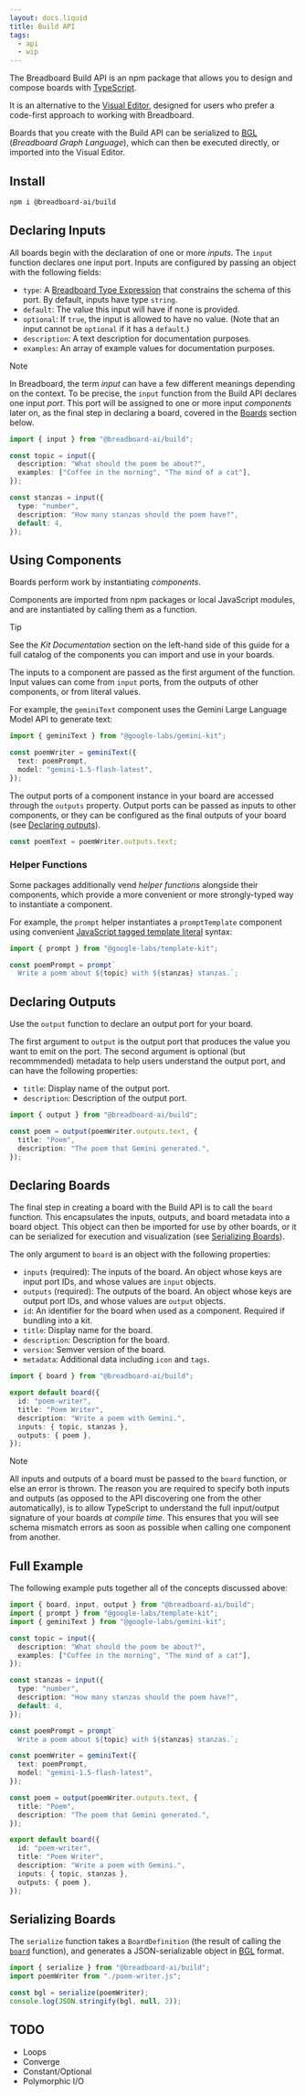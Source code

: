 ```yaml
---
layout: docs.liquid
title: Build API
tags:
  - api
  - wip
---
```


The Breadboard Build API is an npm package that allows you to design and compose
boards with [TypeScript](https://www.typescriptlang.org/).

It is an alternative to the [Visual Editor](../visual-editor/), designed for
users who prefer a code-first approach to working with Breadboard.

Boards that you create with the Build API can be serialized to
[BGL](../too-long/#the-common-format) (_Breadboard Graph Language_), which can
then be executed directly, or imported into the Visual Editor.

## Install

```sh
npm i @breadboard-ai/build
```

## Declaring Inputs

All boards begin with the declaration of one or more _inputs_. The `input`
function declares one input port. Inputs are configured by passing an object
with the following fields:

- `type`: A [Breadboard Type Expression](../type-expressions/) that constrains
  the schema of this port. By default, inputs have type `string`.
- `default`: The value this input will have if none is provided.
- `optional`: If `true`, the input is allowed to have no value. (Note that an
  input cannot be `optional` if it has a `default`.)
- `description`: A text description for documentation purposes.
- `examples`: An array of example values for documentation purposes.

> [!NOTE]
>
> In Breadboard, the term _input_ can have a few different meanings depending on
> the context. To be precise, the `input` function from the Build API declares
> one input _port_. This port will be assigned to one or more input _components_
> later on, as the final step in declaring a board, covered in the
> [Boards](#board) section below.

```ts
import { input } from "@breadboard-ai/build";

const topic = input({
  description: "What should the poem be about?",
  examples: ["Coffee in the morning", "The mind of a cat"],
});

const stanzas = input({
  type: "number",
  description: "How many stanzas should the poem have?",
  default: 4,
});
```

## Using Components

Boards perform work by instantiating _components_.

Components are imported from npm packages or local JavaScript modules, and are
instantiated by calling them as a function.

> [!TIP]
>
> See the _Kit Documentation_ section on the left-hand side of this guide for a
> full catalog of the components you can import and use in your boards.

The inputs to a component are passed as the first argument of the function.
Input values can come from `input` ports, from the outputs of other components,
or from literal values.

For example, the `geminiText` component uses the Gemini Large Language Model API
to generate text:

```ts
import { geminiText } from "@google-labs/gemini-kit";

const poemWriter = geminiText({
  text: poemPrompt,
  model: "gemini-1.5-flash-latest",
});
```

The output ports of a component instance in your board are accessed through the
`outputs` property. Output ports can be passed as inputs to other components, or
they can be configured as the final outputs of your board (see
[Declaring outputs](#declaring-outputs)).

```ts
const poemText = poemWriter.outputs.text;
```

### Helper Functions

Some packages additionally vend _helper functions_ alongside their components,
which provide a more convenient or more strongly-typed way to instantiate a
component.

For example, the `prompt` helper instantiates a `promptTemplate` component using
convenient [JavaScript tagged template
literal](https://developer.mozilla.org/en-US/docs/Web/JavaScript/Reference/Template_literals)
syntax:

```ts
import { prompt } from "@google-labs/template-kit";

const poemPrompt = prompt`
  Write a poem about ${topic} with ${stanzas} stanzas.`;
```

## Declaring Outputs

Use the `output` function to declare an output port for your board.

The first argument to `output` is the output port that produces the value you
want to emit on the port. The second argument is optional (but recommmended)
metadata to help users understand the output port, and can have the following
properties:

- `title`: Display name of the output port.
- `description`: Description of the output port.

```ts
import { output } from "@breadboard-ai/build";

const poem = output(poemWriter.outputs.text, {
  title: "Poem",
  description: "The poem that Gemini generated.",
});
```

## Declaring Boards

The final step in creating a board with the Build API is to call the `board`
function. This encapsulates the inputs, outputs, and board metadata into a board
object. This object can then be imported for use by other boards, or it can be
serialized for execution and visualization (see [Serializing
Boards](#serializing-boards)).

The only argument to `board` is an object with the following properties:

- `inputs` (required): The inputs of the board. An object whose keys are input
  port IDs, and whose values are `input` objects.
- `outputs` (required): The outputs of the board. An object whose keys are
  output port IDs, and whose values are `output` objects.
- `id`: An identifier for the board when used as a component. Required if
  bundling into a kit.
- `title`: Display name for the board.
- `description`: Description for the board.
- `version`: Semver version of the board.
- `metadata`: Additional data including `icon` and `tags`.

```ts
import { board } from "@breadboard-ai/build";

export default board({
  id: "poem-writer",
  title: "Poem Writer",
  description: "Write a poem with Gemini.",
  inputs: { topic, stanzas },
  outputs: { poem },
});
```

> [!NOTE]
>
> All inputs and outputs of a board must be passed to the `board` function, or
> else an error is thrown. The reason you are required to specify both inputs
> and outputs (as opposed to the API discovering one from the other
> automatically), is to allow TypeScript to understand the full input/output
> signature of your boards _at compile time_. This ensures that you will see
> schema mismatch errors as soon as possible when calling one component from
> another.

## Full Example

The following example puts together all of the concepts discussed above:

```ts
import { board, input, output } from "@breadboard-ai/build";
import { prompt } from "@google-labs/template-kit";
import { geminiText } from "@google-labs/gemini-kit";

const topic = input({
  description: "What should the poem be about?",
  examples: ["Coffee in the morning", "The mind of a cat"],
});

const stanzas = input({
  type: "number",
  description: "How many stanzas should the poem have?",
  default: 4,
});

const poemPrompt = prompt`
  Write a poem about ${topic} with ${stanzas} stanzas.`;

const poemWriter = geminiText({
  text: poemPrompt,
  model: "gemini-1.5-flash-latest",
});

const poem = output(poemWriter.outputs.text, {
  title: "Poem",
  description: "The poem that Gemini generated.",
});

export default board({
  id: "poem-writer",
  title: "Poem Writer",
  description: "Write a poem with Gemini.",
  inputs: { topic, stanzas },
  outputs: { poem },
});
```

## Serializing Boards

The `serialize` function takes a `BoardDefinition` (the result of calling the
[`board`](#board) function), and generates a JSON-serializable object in
[BGL](../too-long/#the-common-format) format.

```ts
import { serialize } from "@breadboard-ai/build";
import poemWriter from "./poem-writer.js";

const bgl = serialize(poemWriter);
console.log(JSON.stringify(bgl, null, 2));
```

## TODO

- Loops
- Converge
- Constant/Optional
- Polymorphic I/O
